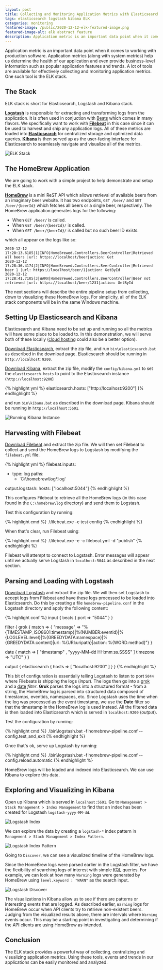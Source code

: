```yaml
---
layout: post
title: Collecting and Monitoring Application Metrics with Elasticsearch, Logstash, Kibana and Filebeat (ELK Stack)
tags: elasticsearch logstash kibana ELK
categories: monitoring
featured-image: /public/2020-12-12-elk-featured-image.png
featured-image-alt: elk abstract feature
description: Application metric is an important data point when it comes to working with production software. The ELK stack should help us efficiently collect these application metrics.
---
```


Application metric is an important data point when it comes to working with production software. Application metrics (along with system metrics) help us determine the health of our application and even provide business-level information such as popular application features and trends. A lot of tools are available for effectively collecting and monitoring application metrics. One such tool is the ELK stack.

## The Stack

ELK stack is short for Elasticsearch, Logstash and Kibana stack.

**[Logstash](https://www.elastic.co/logstash)** is responsible for extracting and transforming logs from the application. It is often used in conjuction with [Beats](https://www.elastic.co/beats/) which comes in many flavors. We specifically want to work with **[Filebeat](https://www.elastic.co/beats/filebeat)** in this case since it can be used to harvest and ship any application logs. All of these metrics are loaded into **[Elasticsearch](https://www.elastic.co/elasticsearch/)** for centralized storage and optimized data queries. **[Kibana](https://www.elastic.co/kibana)** is then served up as the user-facing interface for Elasticsearch to seamlessly navigate and visualize all of the metrics.

![ELK Stack](/public/2020-12-12-elk-stack.png "ELK Stack")

## The HomeBrew Application

We are going to work with a simple project to help demonstrate and setup the ELK stack.

**[HomeBrew](https://github.com/jlawcordova/homebrewed)** is a mini ReST API which allows retrieval of available beers from an imaginary beer website. It has two endpoints, `GET /beer/` and `GET /beer/{beerId}` which fetches all beers or a single beer, respectively. The HomeBrew application generates logs for the following:

- When `GET /beer/` is called.
- When `GET /beer/{beerId}/` is called.
- When `GET /beer/{beerId}/` is called but no such beer ID exists.

which all appear on the logs like so:

```
2020-12-12 17:28:13.6185|1|INFO|HomeBrewed.Controllers.BeerController|Retrieved all beers |url: https://localhost/beer|action: Get
2020-12-12 17:28:36.4174|2|INFO|HomeBrewed.Controllers.BeerController|Retrieved beer 1 |url: https://localhost/beer/1|action: GetById
2020-12-12 17:28:41.7105|3|WARN|HomeBrewed.Controllers.BeerController|Beer not retrieved |url: https://localhost/beer/1231|action: GetById
```

The next sections will describe the entire pipeline setup from collecting, down to visualizing these HomeBrew logs. For simplicity, all of the ELK stack components will be in the same Windows machine.

## Setting Up Elasticsearch and Kibana

Elasticsearch and Kibana need to be set up and running so all the metrics will have some place to be loaded to. In this demonstration, we will serve both of these locally ([cloud hosting](https://www.elastic.co/cloud/) could also be a better option). 

[Download Elasticsearch](https://www.elastic.co/downloads/elasticsearch), extract the zip file, and run `bin\elasticsearch.bat` as described in the download page. Elasticsearch should be running in `http://localhost:9200`.

[Download Kibana](https://www.elastic.co/downloads/kibana), extract the zip file, modify the `config/kibana.yml` to set the `elasticsearch.hosts` to point to the Elasticsearch instance (`http://localhost:9200`)


{% highlight yml %}
elasticsearch.hosts: ["http://localhost:9200"]
{% endhighlight %}

and run `bin\kibana.bat` as described in the download page. Kibana should be running in `http://localhost:5601`.

![Running Kibana Instance](/public/2020-12-12-kibana.png "Running Kibana Instance")

## Harvesting with Filebeat

[Download Filebeat](https://www.elastic.co/downloads/beats/filebeat) and extract the zip file. We will then set Filebeat to collect and send the HomeBrew logs to Logstash by modifying the `filebeat.yml` file.

{% highlight yml %}
filebeat.inputs:
- type: log
  paths:
    - 'C:\homebrew\log\*.log'

output.logstash:
  hosts: ["localhost:5044"]
{% endhighlight %}

This configures Filebeat to retrieve all the HomeBrew logs (in this case found in the `C:\homebrew\log` directory) and send them to Logstash.

Test this configuration by running:

{% highlight cmd %}
.\filebeat.exe -e test config
{% endhighlight %}

When that's clear, run Filebeat using:

{% highlight cmd %}
.\filebeat.exe -e -c filebeat.yml -d "publish"
{% endhighlight %}

Filebeat will attempt to connect to Logstash. Error messages will appear until we actually serve Logstash in `localhost:5044` as described in the next section.

## Parsing and Loading with Logstash

[Download Logstash](https://www.elastic.co/downloads/logstash) and extract the zip file. We will then set Logstash to accept logs from Filebeat and have these logs processed to be loaded into Elasticsearch. Do this by creating a file `homebrew-pipeline.conf` in the Logstash directory and apply the following content:

{% highlight conf %}
input {
  beats {
        port => "5044"
    }
}

filter {
  grok {
    match => { "message" => "%{TIMESTAMP_ISO8601:timestamp}\|%{NUMBER:eventid}\|%{LOGLEVEL:level}\|%{GREEDYDATA:namespace}\|%{GREEDYDATA:content}\|url: %{URI:uripath}\|action: %{WORD:method}"}
  }

  date {
    match => [ "timestamp" , "yyyy-MM-dd HH:mm:ss.SSSS" ]
    timezone => "UTC"
  }
}

output {
  elasticsearch {
    hosts => [ "localhost:9200" ]
  }
}
{% endhighlight %}

This bit of configuration is essentially telling Logstash to listen to port `5044` where Filebeats is shipping the logs (_input_). The logs then go into a [grok](https://www.elastic.co/guide/en/logstash/current/plugins-filters-grok.html) and a [date](https://www.elastic.co/guide/en/logstash/current/plugins-filters-date.html) _filter_. **Grok** parses the logs into a structured format - from a string, the HomeBrew log is parsed into structured data composed of timestamps, eventids, namespaces, etc. Since Logstash uses the time when the log was processed as the event timestamp, we use the **Date** filter so that the timestamp in the HomeBrew log is used instead. All the filtered data is then loaded into Elasticsearch which is served in `localhost:9200` (_output_).

Test the configuration by running:

{% highlight cmd %}
.\bin\logstash.bat -f homebrew-pipeline.conf --config.test_and_exit
{% endhighlight %}

Once that's ok, serve up Logstash by running:

{% highlight cmd %}
.\bin\logstash.bat -f homebrew-pipeline.conf --config.reload.automatic
{% endhighlight %}

HomeBrew logs will be loaded and indexed into Elasticsearch. We can use Kibana to explore this data.

## Exploring and Visualizing in Kibana

Open up Kibana which is served in `localhost:5601`. Go to `Management > Stack Management > Index Management` to find that an index has been created for Logstash `logstash-yyyy-MM-dd`.

![Logstash Index](/public/2020-12-12-logstash-index.png "Logstash Index")

We can explore the data by creating a `logstash-*` index pattern in `Management > Stack Management > Index Pattern`.

![Logstash Index Pattern](/public/2020-12-12-logstash-index-pattern.png "Logstash Index Pattern")

Going to `Discover`, we can see a visualized timeline of the HomeBrew logs.

Since the HomeBrew logs were parsed earlier in the Logstash filter, we have the flexibility of searching logs of interest with simple [KQL](https://www.elastic.co/guide/en/kibana/current/kuery-query.html) queries. For example, we can look at how many `Warning` logs were generated by HomeBrew using `level.keyword : "WARN"` as the search input.

![Logstash Discover](/public/2020-12-12-logstash-discover.png "Logstash Discover")

The visualizations in Kibana allow us to see if there are patterns or interesting events that are logged. As described earlier, `Warning` logs for HomeBrew occur when API clients try to retrieve non-existent beers. Judging from the visualized results above, there are intervals where `Warning` events occur. This may be a starting point in investigating and determining if the API clients are using HomeBrew as intended.

## Conclusion

The ELK stack provides a powerful way of collecting, centralizing and visualizing application metrics. Using these tools, events and trends in our applications can be easily monitored and analyzed.